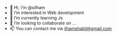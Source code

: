 - 👋 Hi, I’m @silham
- 👀 I’m interested in Web development 
- 🌱 I’m currently learning Js
- 💞️ I’m looking to collaborate on ...
- 📫 You can contact me via ilhamshakil@gmail.com

<!---
silham/silham is a ✨ special ✨ repository because its `README.md` (this file) appears on your GitHub profile.
You can click the Preview link to take a look at your changes.
--->
